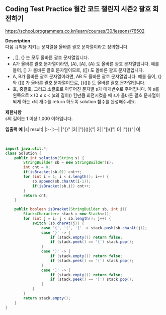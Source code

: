 ## Coding Test Practice 월간 코드 챌린지 시즌2 괄호 회전하기

https://school.programmers.co.kr/learn/courses/30/lessons/76502

**Description** <br>
다음 규칙을 지키는 문자열을 올바른 괄호 문자열이라고 정의합니다.

- , [], {} 는 모두 올바른 괄호 문자열입니다. <br>
- A가 올바른 괄호 문자열이라면, (A), [A], {A} 도 올바른 괄호 문자열입니다. 예를 들어, [] 가 올바른 괄호 문자열이므로, ([]) 도 올바른 괄호 문자열입니다.
- A, B가 올바른 괄호 문자열이라면, AB 도 올바른 괄호 문자열입니다. 예를 들어, {} 와 ([]) 가 올바른 괄호 문자열이므로, {}([]) 도 올바른 괄호 문자열입니다.
- 호, 중괄호, 그리고 소괄호로 이루어진 문자열 s가 매개변수로 주어집니다. 이 s를 왼쪽으로 x (0 ≤ x < (s의 길이)) 칸만큼 회전시켰을 때 s가 올바른 괄호 문자열이 되게 하는 x의 개수를 return 하도록 solution 함수를 완성해주세요.

**제한사항** <br>
s의 길이는 1 이상 1,000 이하입니다.

**입출력 예**
|s|	result|
|:--|:--|
|"[](){}"	|3|
|"}]()[{"|	2|
|"[)(]"|	0|
|"}}}"|	0|


<br>

```java
import java.util.*;
class Solution {
    public int solution(String s) {
        StringBuilder sb = new StringBuilder(s);
        int cnt = 0;
        if(isBracket(sb,0)) cnt++;
        for (int i = 1; i < s.length(); i++) {
            sb.append(sb.charAt(i-1));
            if(isBracket(sb,i)) cnt++;
        }
        return cnt;
    }

    public boolean isBracket(StringBuilder sb, int i){
        Stack<Character> stack = new Stack<>();
        for (int j = i; j < sb.length(); j++) {
            switch (sb.charAt(j)) {
                case '{', '(', '[' -> stack.push(sb.charAt(j));
                case '}' -> {
                    if (stack.empty()) return false;
                    if (stack.peek() == '{') stack.pop();
                }
                case ')' -> {
                    if (stack.empty()) return false;
                    if (stack.peek() == '(') stack.pop();
                }
                case ']' -> {
                    if (stack.empty()) return false;
                    if (stack.peek() == '[') stack.pop();
                }
            }
        }
        return stack.empty();
    }
}
```
